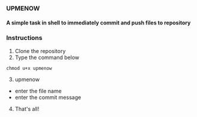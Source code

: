 ### UPMENOW
#### A simple task in shell to immediately commit and push files to repository

### Instructions
1. Clone the repository
2. Type the command below
```
chmod u+x upmenow
```
3. upmenow
  * enter the file name
  * enter the commit message
4. That's all!
